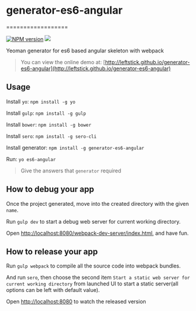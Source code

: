# generator-es6-angular
==================

[![NPM version][npm-image]][npm-url]
![][david-url]

Yeoman generator for es6 based angular skeleton with webpack


> You can view the online demo at: [http://leftstick.github.io/generator-es6-angular](http://leftstick.github.io/generator-es6-angular)


## Usage ##

Install `yo`: `npm install -g yo`

Install `gulp`: `npm install -g gulp`

Install `bower`: `npm install -g bower`

Install `sero`: `npm install -g sero-cli`

Install generator: `npm install -g generator-es6-angular`

Run: `yo es6-angular`

> Give the answers that `generator` required

## How to debug your app ##

Once the project generated, move into the created directory with the given `name`.

Run `gulp dev` to start a debug web server for current working directory.

Open [http://localhost:8080/webpack-dev-server/index.html](http://localhost:8080/webpack-dev-server/index.html), and have fun.


## How to release your app ##

Run `gulp webpack` to compile all the source code into webpack bundles.

And run `sero`, then choose the second item `Start a static web server for current working directory` from launched UI to start a static server(all options can be left with default value). 

Open [http://localhost:8080](http://localhost:8080) to watch the released version

[npm-url]: https://npmjs.org/package/generator-es6-angular
[npm-image]: https://badge.fury.io/js/generator-es6-angular.png
[david-url]: https://david-dm.org/leftstick/generator-es6-angular.png